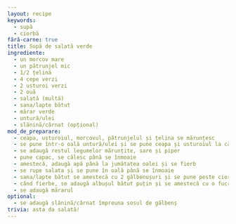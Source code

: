 ```yaml
---
layout: recipe
keywords:
  - supă
  - ciorbă
fără-carne: true
title: Supă de salată verde
ingrediente:
  - un morcov mare
  - un pătrunjel mic
  - 1/2 țelină
  - 4 cepe verzi
  - 2 usturoi verzi
  - 2 ouă
  - salată (multă)
  - sana/lapte bătut
  - mărar verde
  - untură/ulei
  - slănină/cârnat (opțional)
mod_de_preparare:
  - ceapa, usturoiul, morcovul, pătrunjelul și țelina se mărunțesc
  - se pune într-o oală untură/ulei și se pune ceapa și usturoiul la călit
  - se adaugă restul legumelor mărunțite, sare și piper
  - pune capac, se călesc până se înmoaie
  - amestecă, adaugă apă până la jumătatea oalei și se fierb
  - se rupe salata și se pune în oală până se înmoaie
  - sana/lapte bătut se amestecă cu 2 gălbenușuri și se pune peste ciorbă
  - când fierbe, se adaugă albușul bătut puțin și se amestecă cu o fucruliță să se împrăștie
  - se adaugă mărarul
optional:
  - se adaugă slănină/cârnat împreuna sosul de gălbenș
trivia: asta da salată!
---
```

